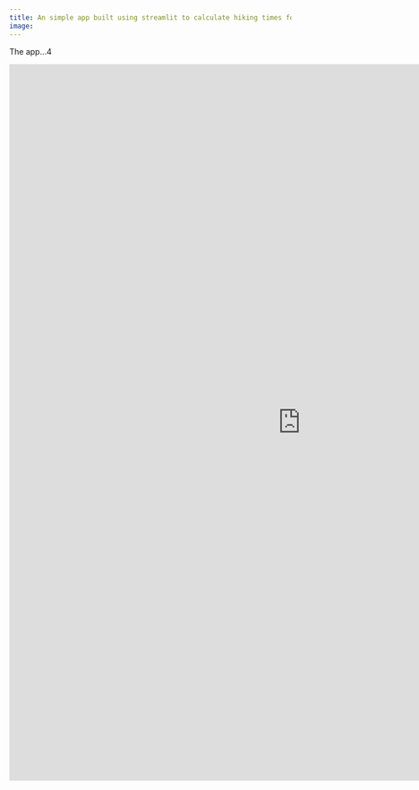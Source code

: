 ```yaml
---
title: An simple app built using streamlit to calculate hiking times for walks. 
image: 
---  
```


The app...4

<iframe src="https://rich970-hiking-trip-app-hiking-trip-app-0f5ced.streamlit.app/?embedded=true"
		frameborder="0"
		marginheight="0"
		marginwidth="0"
		width="1040"
		height="1280"
		scrolling="auto">
</iframe>